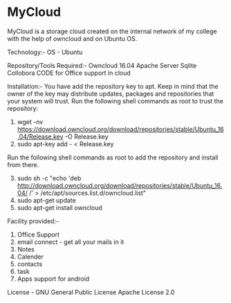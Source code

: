 # MyCloud
MyCloud is a storage cloud created on the internal network of my college with the help of owncloud and on Ubuntu OS.

Technology:-
OS - Ubuntu

Repository/Tools Required:- 
Owncloud 16.04
Apache Server
Sqlite
Collobora CODE for Office support in cloud

Installation:-
You have add the repository key to apt. Keep in mind that the owner of the key may distribute updates, packages and repositories that your system will trust. Run the following shell commands as root to trust the repository:
1. wget -nv https://download.owncloud.org/download/repositories/stable/Ubuntu_16.04/Release.key -O Release.key
2. sudo apt-key add - < Release.key

Run the following shell commands as root to add the repository and install from there.

3. sudo sh -c "echo 'deb http://download.owncloud.org/download/repositories/stable/Ubuntu_16.04/ /' > /etc/apt/sources.list.d/owncloud.list"
4. sudo apt-get update
5. sudo apt-get install owncloud

Facility provided:-
1. Office Support
2. email connect - get all your mails in it
3. Notes
4. Calender
5. contacts
6. task
7. Apps support for android

License -
GNU General Public License
Apache License 2.0
